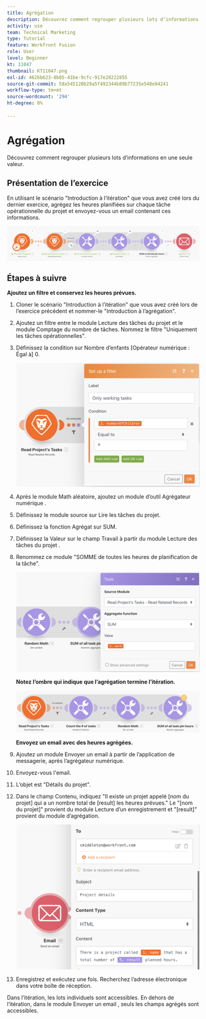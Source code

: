 ```yaml
---
title: Agrégation
description: Découvrez comment regrouper plusieurs lots d’informations en une seule valeur.
activity: use
team: Technical Marketing
type: Tutorial
feature: Workfront Fusion
role: User
level: Beginner
kt: 11047
thumbnail: KT11047.png
exl-id: 4626b623-8b05-41be-9cfc-917e28222855
source-git-commit: 58a545120b29a5f492344b89b77235e548e94241
workflow-type: tm+mt
source-wordcount: '294'
ht-degree: 0%

---
```


# Agrégation

Découvrez comment regrouper plusieurs lots d’informations en une seule valeur.

## Présentation de l’exercice

En utilisant le scénario &quot;Introduction à l’itération&quot; que vous avez créé lors du dernier exercice, agrégez les heures planifiées sur chaque tâche opérationnelle du projet et envoyez-vous un email contenant ces informations.

![Image d’agrégation 1](../12-exercises/assets/aggregation-walkthrough-1.png)

## Étapes à suivre

**Ajoutez un filtre et conservez les heures prévues.**

1. Cloner le scénario &quot;Introduction à l’itération&quot; que vous avez créé lors de l’exercice précédent et nommer-le &quot;Introduction à l’agrégation&quot;.
1. Ajoutez un filtre entre le module Lecture des tâches du projet et le module Comptage du nombre de tâches. Nommez le filtre &quot;Uniquement les tâches opérationnelles&quot;.
1. Définissez la condition sur Nombre d’enfants [Opérateur numérique : Égal à] 0.

   ![Image d’agrégation 2](../12-exercises/assets/aggregation-walkthrough-2.png)

1. Après le module Math aléatoire, ajoutez un module d’outil Agrégateur numérique .
1. Définissez le module source sur Lire les tâches du projet.
1. Définissez la fonction Agrégat sur SUM.
1. Définissez la Valeur sur le champ Travail à partir du module Lecture des tâches du projet .
1. Renommez ce module &quot;SOMME de toutes les heures de planification de la tâche&quot;.

   ![Image d’agrégation 3](../12-exercises/assets/aggregation-walkthrough-3.png)

   **Notez l’ombre qui indique que l’agrégation termine l’itération.**

   ![Image d’agrégation 4](../12-exercises/assets/aggregation-walkthrough-4.png)

   **Envoyez un email avec des heures agrégées.**

1. Ajoutez un module Envoyer un email à partir de l’application de messagerie, après l’agrégateur numérique.
1. Envoyez-vous l&#39;email.
1. L’objet est &quot;Détails du projet&quot;.
1. Dans le champ Contenu, indiquez &quot;Il existe un projet appelé [nom du projet] qui a un nombre total de [result] les heures prévues.&quot; Le &quot;[nom du projet]&quot; provient du module Lecture d’un enregistrement et &quot;[result]&quot; provient du module d’agrégation.

   ![Image d’agrégation 5](../12-exercises/assets/aggregation-walkthrough-5.png)

1. Enregistrez et exécutez une fois. Recherchez l’adresse électronique dans votre boîte de réception.

Dans l’itération, les lots individuels sont accessibles. En dehors de l’itération, dans le module Envoyer un email , seuls les champs agrégés sont accessibles.
